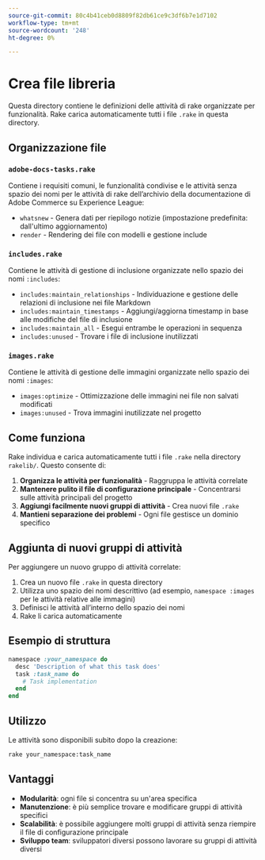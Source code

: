 ```yaml
---
source-git-commit: 80c4b41ceb0d8809f82db61ce9c3df6b7e1d7102
workflow-type: tm+mt
source-wordcount: '248'
ht-degree: 0%

---
```

# Crea file libreria

Questa directory contiene le definizioni delle attività di rake organizzate per funzionalità. Rake carica automaticamente tutti i file `.rake` in questa directory.

## Organizzazione file

### `adobe-docs-tasks.rake`

Contiene i requisiti comuni, le funzionalità condivise e le attività senza spazio dei nomi per le attività di rake dell’archivio della documentazione di Adobe Commerce su Experience League:

- `whatsnew` - Genera dati per riepilogo notizie (impostazione predefinita: dall&#39;ultimo aggiornamento)
- `render` - Rendering dei file con modelli e gestione include

### `includes.rake`

Contiene le attività di gestione di inclusione organizzate nello spazio dei nomi `:includes`:

- `includes:maintain_relationships` - Individuazione e gestione delle relazioni di inclusione nei file Markdown
- `includes:maintain_timestamps` - Aggiungi/aggiorna timestamp in base alle modifiche del file di inclusione
- `includes:maintain_all` - Esegui entrambe le operazioni in sequenza
- `includes:unused` - Trovare i file di inclusione inutilizzati

### `images.rake`

Contiene le attività di gestione delle immagini organizzate nello spazio dei nomi `:images`:

- `images:optimize` - Ottimizzazione delle immagini nei file non salvati modificati
- `images:unused` - Trova immagini inutilizzate nel progetto

## Come funziona

Rake individua e carica automaticamente tutti i file `.rake` nella directory `rakelib/`. Questo consente di:

1. **Organizza le attività per funzionalità** - Raggruppa le attività correlate
2. **Mantenere pulito il file di configurazione principale** - Concentrarsi sulle attività principali del progetto
3. **Aggiungi facilmente nuovi gruppi di attività** - Crea nuovi file `.rake`
4. **Mantieni separazione dei problemi** - Ogni file gestisce un dominio specifico

## Aggiunta di nuovi gruppi di attività

Per aggiungere un nuovo gruppo di attività correlate:

1. Crea un nuovo file `.rake` in questa directory
2. Utilizza uno spazio dei nomi descrittivo (ad esempio, `namespace :images` per le attività relative alle immagini)
3. Definisci le attività all’interno dello spazio dei nomi
4. Rake li carica automaticamente

## Esempio di struttura

```ruby
namespace :your_namespace do
  desc 'Description of what this task does'
  task :task_name do
    # Task implementation
  end
end
```

## Utilizzo

Le attività sono disponibili subito dopo la creazione:

```bash
rake your_namespace:task_name
```

## Vantaggi

- **Modularità**: ogni file si concentra su un&#39;area specifica
- **Manutenzione**: è più semplice trovare e modificare gruppi di attività specifici
- **Scalabilità**: è possibile aggiungere molti gruppi di attività senza riempire il file di configurazione principale
- **Sviluppo team**: sviluppatori diversi possono lavorare su gruppi di attività diversi
